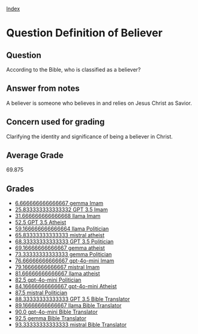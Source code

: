 
[Index](../../index.md)
# Question Definition of Believer
## Question
According to the Bible, who is classified as a believer?

## Answer from notes
A believer is someone who believes in and relies on Jesus Christ as Savior.

## Concern used for grading
Clarifying the identity and significance of being a believer in Christ.

## Average Grade
69.875

## Grades
 * [6.666666666666667 gemma Imam](../answers/gemma_Imam/Definition_of_Believer.md)
 * [25.833333333333332 GPT 3.5 Imam](../answers/GPT_3.5_Imam/Definition_of_Believer.md)
 * [31.666666666666668 llama Imam](../answers/llama_Imam/Definition_of_Believer.md)
 * [52.5 GPT 3.5 Atheist](../answers/GPT_3.5_Atheist/Definition_of_Believer.md)
 * [59.166666666666664 llama Politician](../answers/llama_Politician/Definition_of_Believer.md)
 * [65.83333333333333 mistral atheist](../answers/mistral_atheist/Definition_of_Believer.md)
 * [68.33333333333333 GPT 3.5 Politician](../answers/GPT_3.5_Politician/Definition_of_Believer.md)
 * [69.16666666666667 gemma atheist](../answers/gemma_atheist/Definition_of_Believer.md)
 * [73.33333333333333 gemma Politician](../answers/gemma_Politician/Definition_of_Believer.md)
 * [76.66666666666667 gpt-4o-mini Imam](../answers/gpt-4o-mini_Imam/Definition_of_Believer.md)
 * [79.16666666666667 mistral Imam](../answers/mistral_Imam/Definition_of_Believer.md)
 * [81.66666666666667 llama atheist](../answers/llama_atheist/Definition_of_Believer.md)
 * [82.5 gpt-4o-mini Politician](../answers/gpt-4o-mini_Politician/Definition_of_Believer.md)
 * [84.16666666666667 gpt-4o-mini Atheist](../answers/gpt-4o-mini_Atheist/Definition_of_Believer.md)
 * [87.5 mistral Politician](../answers/mistral_Politician/Definition_of_Believer.md)
 * [88.33333333333333 GPT 3.5 Bible Translator](../answers/GPT_3.5_Bible_Translator/Definition_of_Believer.md)
 * [89.16666666666667 llama Bible Translator](../answers/llama_Bible_Translator/Definition_of_Believer.md)
 * [90.0 gpt-4o-mini Bible Translator](../answers/gpt-4o-mini_Bible_Translator/Definition_of_Believer.md)
 * [92.5 gemma Bible Translator](../answers/gemma_Bible_Translator/Definition_of_Believer.md)
 * [93.33333333333333 mistral Bible Translator](../answers/mistral_Bible_Translator/Definition_of_Believer.md)
